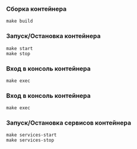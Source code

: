 ### Сборка контейнера
```
make build
```

### Запуск/Остановка контейнера
```
make start
make stop
```

### Вход в консоль контейнера
```
make exec
```

### Вход в консоль контейнера
```
make exec
```

### Запуск/Остановка сервисов контейнера
```
make services-start
make services-stop
```